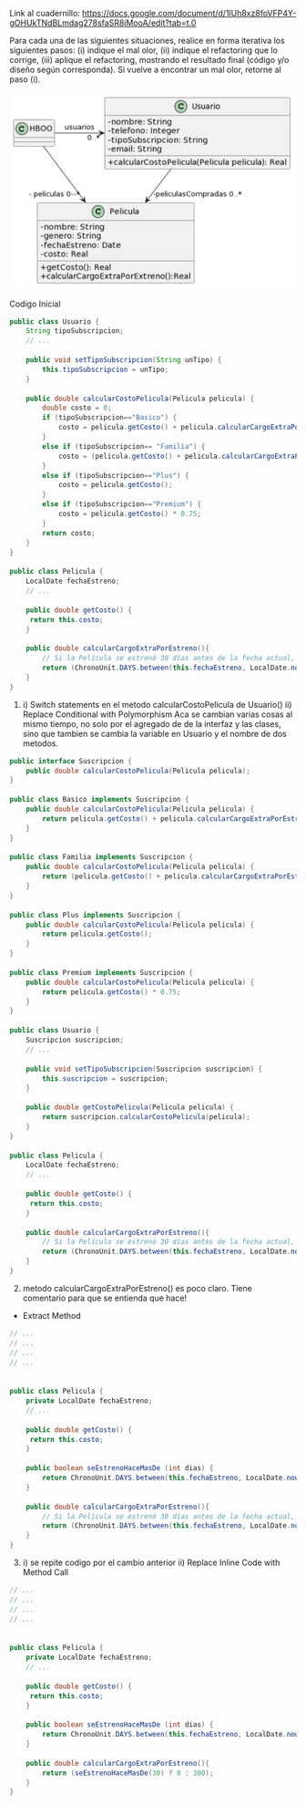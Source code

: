 Link al cuadernillo: https://docs.google.com/document/d/1lUh8xz8foVFP4Y-gOHUkTNdBLmdag278sfaSR8iMooA/edit?tab=t.0

Para cada una de las siguientes situaciones, realice en forma iterativa los siguientes pasos:
(i) indique el mal olor,
(ii) indique el refactoring que lo corrige, 
(iii) aplique el refactoring, mostrando el resultado final (código y/o diseño según corresponda). 
Si vuelve a encontrar un mal olor, retorne al paso (i). 

![alt text](image-3.png)

Codigo Inicial

``` java
public class Usuario {
    String tipoSubscripcion;
    // ...

    public void setTipoSubscripcion(String unTipo) {
   		this.tipoSubscripcion = unTipo;
    }
    
    public double calcularCostoPelicula(Pelicula pelicula) {
		double costo = 0;
		if (tipoSubscripcion=="Basico") {
			costo = pelicula.getCosto() + pelicula.calcularCargoExtraPorEstreno();
		}
		else if (tipoSubscripcion== "Familia") {
			costo = (pelicula.getCosto() + pelicula.calcularCargoExtraPorEstreno()) * 0.90;
		}
		else if (tipoSubscripcion=="Plus") {
			costo = pelicula.getCosto();
		}
		else if (tipoSubscripcion=="Premium") {
			costo = pelicula.getCosto() * 0.75;
		}
		return costo;
    }
}

public class Pelicula {
    LocalDate fechaEstreno;
    // ...

    public double getCosto() {
   	 return this.costo;
    }
    
    public double calcularCargoExtraPorEstreno(){
        // Si la Película se estrenó 30 días antes de la fecha actual, retorna un cargo de 0$, caso contrario, retorna un cargo extra de 300$
   	    return (ChronoUnit.DAYS.between(this.fechaEstreno, LocalDate.now()) ) > 30 ? 0 : 300;
    }
}

```

1. i) Switch statements en el metodo calcularCostoPelicula de Usuario()
ii) Replace Conditional with Polymorphism
Aca se cambian varias cosas al mismo tiempo, no solo por el agregado de de la interfaz y las clases, sino que tambien se cambia la variable en Usuario y el nombre de dos metodos.

``` java
public interface Suscripcion {
	public double calcularCostoPelicula(Pelicula pelicula);
}

public class Basico implements Suscripcion {
	public double calcularCostoPelicula(Pelicula pelicula) {
		return pelicula.getCosto() + pelicula.calcularCargoExtraPorEstreno(); 
	}
}

public class Familia implements Suscripcion {
	public double calcularCostoPelicula(Pelicula pelicula) {
		return (pelicula.getCosto() + pelicula.calcularCargoExtraPorEstreno()) * 0.90;
	}
}

public class Plus implements Suscripcion {
	public double calcularCostoPelicula(Pelicula pelicula) {
		return pelicula.getCosto();
	}
}

public class Premium implements Suscripcion {
	public double calcularCostoPelicula(Pelicula pelicula) {
		return pelicula.getCosto() * 0.75;
	}
}

public class Usuario {
    Suscripcion suscripcion;
    // ...

    public void setTipoSubscripcion(Suscripcion suscripcion) {
   		this.suscripcion = suscripcion;
    }
    
    public double getCostoPelicula(Pelicula pelicula) {
		return suscripcion.calcularCostoPelicula(pelicula);
    }
}

public class Pelicula {
    LocalDate fechaEstreno;
    // ...

    public double getCosto() {
   	 return this.costo;
    }
    
    public double calcularCargoExtraPorEstreno(){
        // Si la Película se estrenó 30 días antes de la fecha actual, retorna un cargo de 0$, caso contrario, retorna un cargo extra de 300$
   	    return (ChronoUnit.DAYS.between(this.fechaEstreno, LocalDate.now()) ) > 30 ? 0 : 300;
    }
}

```

2. metodo calcularCargoExtraPorEstreno() es poco claro. Tiene comentario para que se entienda que hace!
- Extract Method


``` java
// ...
// ...
// ...
// ...


public class Pelicula {
    private LocalDate fechaEstreno;
    // ...

    public double getCosto() {
   	 return this.costo;
    }
    
	public boolean seEstrenoHaceMasDe (int dias) {
		return ChronoUnit.DAYS.between(this.fechaEstreno, LocalDate.now()) > dias;
	}

    public double calcularCargoExtraPorEstreno(){
        // Si la Película se estrenó 30 días antes de la fecha actual, retorna un cargo de 0$, caso contrario, retorna un cargo extra de 300$
   	    return (ChronoUnit.DAYS.between(this.fechaEstreno, LocalDate.now()) ) > 30 ? 0 : 300;
    }
}

```

3. i) se repite codigo por el cambio anterior
ii) Replace Inline Code with Method Call


``` java
// ...
// ...
// ...
// ...


public class Pelicula {
    private LocalDate fechaEstreno;
    // ...

    public double getCosto() {
   	 return this.costo;
    }
    
	public boolean seEstrenoHaceMasDe (int dias) {
		return ChronoUnit.DAYS.between(this.fechaEstreno, LocalDate.now()) > dias;
	}

    public double calcularCargoExtraPorEstreno(){
   	    return (seEstrenoHaceMasDe(30) ? 0 : 300);
    }
}

```
